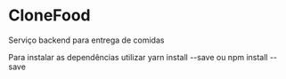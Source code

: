 # CloneFood
Serviço backend para entrega de comidas

Para instalar as dependências utilizar yarn install --save ou npm install --save
